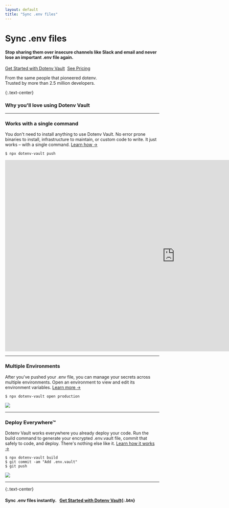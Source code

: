```yaml
---
layout: default
title: "Sync .env files"
---
```


<div class="hero">
  <h1>Sync .env files</h1>

  <div>
    <h4 class="font-weight-normal">Stop sharing them over insecure channels like Slack and email and never lose an important .env file again.</h4>
    <p><a class="btn" href="/signup">Get Started with Dotenv Vault</a>&nbsp;&nbsp;<a href="/pricing">See Pricing</a></p>
    <p>
      From the same people that pioneered dotenv.
      <br/>
      Trusted by more than 2.5 million developers.
    </p>
  </div>
</div>

<article markdown="1">

{:.text-center}
### Why you'll love using Dotenv Vault

---

### Works with a single command

You don't need to install anything to use Dotenv Vault. No error prone binaries to install, infrastructure to maintain, or custom code to write. It just works – with a single command. [Learn how &rarr;](/docs/tutorials/sync)

```
$ npx dotenv-vault push
```

<div class="rounded video border border-success bg-dark">
  <iframe width="1108" height="625" src="https://www.youtube.com/embed/z-lBjxfhWeY" title="1 Minute Overview" frameborder="0" allow="accelerometer; autoplay; clipboard-write; encrypted-media; gyroscope; picture-in-picture" allowfullscreen></iframe>
</div>

---

### Multiple Environments

After you've pushed your .env file, you can manage your secrets across multiple environments. Open an environment to view and edit its environment variables. [Learn more &rarr;](/docs/tutorials/environments)

```
$ npx dotenv-vault open production
```

<div>
  <img src="https://res.cloudinary.com/dotenv-org/image/upload/c_scale,w_900/v1659628722/Screen_Shot_2022-08-04_at_8.53.16_AM_pukxin.png">
</div>

---

### Deploy Everywhere™

Dotenv Vault works everywhere you already deploy your code. Run the build command to generate your encrypted .env.vault file, commit that safely to code, and deploy. There's nothing else like it. [Learn how it works &rarr;](/docs/tutorials/deploy)

```
$ npx dotenv-vault build
$ git commit -am "Add .env.vault"
$ git push
```

<div>
  <img src="https://res.cloudinary.com/dotenv-org/image/upload/v1665603984/npx-build_qqcbcb.gif">
</div>

---

{:.text-center}
#### Sync .env files instantly.&nbsp;&nbsp;&nbsp;[Get Started with Dotenv Vault](/signup){:.btn}

</article>

<!--
Make your experience even better!

  <h2>Add your teammates</h2>

  <p>Add your teammates and stop sharing .env files over insecure channels like Slack and email. Spend your time coding rather than updating .env.example files, and never lose an important .env file again. Tell your teammates to run:</p>

  <h2>Manage their access</h2>

<pre><code>npx dotenv-vault pull</code></pre>
-->
